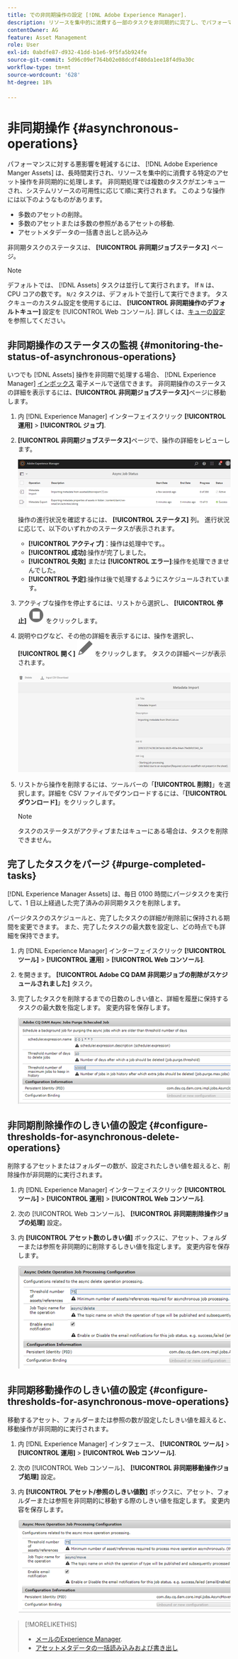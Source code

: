 ```yaml
---
title: での非同期操作の設定 [!DNL Adobe Experience Manager].
description: リソースを集中的に消費する一部のタスクを非同期的に完了し、でパフォーマンスを最適化する [!DNL Experience Manager Assets].
contentOwner: AG
feature: Asset Management
role: User
exl-id: 0abdfe87-d932-41dd-b1e6-9f5fa5b924fe
source-git-commit: 5d96c09ef764b02e08dcdf480da1ee18f4d9a30c
workflow-type: tm+mt
source-wordcount: '628'
ht-degree: 18%

---
```


# 非同期操作 {#asynchronous-operations}

パフォーマンスに対する悪影響を軽減するには、 [!DNL Adobe Experience Manger Assets] は、長時間実行され、リソースを集中的に消費する特定のアセット操作を非同期的に処理します。 非同期処理では複数のタスクがエンキューされ、システムリソースの可用性に応じて順に実行されます。 このような操作には以下のようなものがあります。

* 多数のアセットの削除。
* 多数のアセットまたは多数の参照があるアセットの移動.
* アセットメタデータの一括書き出しと読み込み

非同期タスクのステータスは、 **[!UICONTROL 非同期ジョブステータス]** ページ。

>[!NOTE]
>
>デフォルトでは、 [!DNL Assets] タスクは並行して実行されます。 If `N` は、CPU コアの数です。 `N/2` タスクは、デフォルトで並行して実行できます。 タスクキューのカスタム設定を使用するには、 **[!UICONTROL 非同期操作のデフォルトキュー]** 設定を [!UICONTROL Web コンソール]. 詳しくは、[キューの設定](https://sling.apache.org/documentation/bundles/apache-sling-eventing-and-job-handling.html#queue-configurations)を参照してください。

## 非同期操作のステータスの監視 {#monitoring-the-status-of-asynchronous-operations}

いつでも [!DNL Assets] 操作を非同期で処理する場合、 [!DNL Experience Manager] [インボックス](/help/sites-authoring/inbox.md) 電子メールで送信できます。 非同期操作のステータスの詳細を表示するには、**[!UICONTROL 非同期ジョブステータス]**&#x200B;ページに移動します。

1. 内 [!DNL Experience Manager] インターフェイスクリック **[!UICONTROL 運用]** > **[!UICONTROL ジョブ]**.

1. **[!UICONTROL 非同期ジョブステータス]**&#x200B;ページで、操作の詳細をレビューします。

   ![非同期操作のステータスと詳細](assets/job_status.png)

   操作の進行状況を確認するには、 **[!UICONTROL ステータス]** 列。 進行状況に応じて、以下のいずれかのステータスが表示されます。

   * **[!UICONTROL アクティブ]**：操作は処理中です。。
   * **[!UICONTROL 成功]**:操作が完了しました。
   * **[!UICONTROL 失敗]** または **[!UICONTROL エラー]**:操作を処理できませんでした。
   * **[!UICONTROL 予定]**:操作は後で処理するようにスケジュールされています。

1. アクティブな操作を停止するには、リストから選択し、 **[!UICONTROL 停止]** ![停止アイコン](assets/do-not-localize/stop_icon.svg) をクリックします。

1. 説明やログなど、その他の詳細を表示するには、操作を選択し、 **[!UICONTROL 開く]** ![open_icon](assets/do-not-localize/edit_icon.svg) をクリックします。 タスクの詳細ページが表示されます。

   ![メタデータのインポートタスクの詳細](assets/job_details.png)

1. リストから操作を削除するには、ツールバーの「**[!UICONTROL 削除]**」を選択します。詳細を CSV ファイルでダウンロードするには、「**[!UICONTROL ダウンロード]**」をクリックします。

   >[!NOTE]
   >
   >タスクのステータスがアクティブまたはキューにある場合は、タスクを削除できません。

## 完了したタスクをパージ {#purge-completed-tasks}

[!DNL Experience Manager Assets] は、毎日 0100 時間にパージタスクを実行して、1 日以上経過した完了済みの非同期タスクを削除します。

<!-- TBD: Find out from the engineering team and mention the time zone of this 1:00 am task.
-->

パージタスクのスケジュールと、完了したタスクの詳細が削除前に保持される期間を変更できます。 また、完了したタスクの最大数を設定し、どの時点でも詳細を保持できます。

1. 内 [!DNL Experience Manager] インターフェイスクリック **[!UICONTROL ツール]** > **[!UICONTROL 運用]** > **[!UICONTROL Web コンソール]**.
1. を開きます。 **[!UICONTROL Adobe CQ DAM 非同期ジョブの削除がスケジュールされました]** タスク。
1. 完了したタスクを削除するまでの日数のしきい値と、詳細を履歴に保持するタスクの最大数を指定します。 変更内容を保存します。

   ![非同期タスクのパージをスケジュールするための設定](assets/purge_job.png)

## 非同期削除操作のしきい値の設定 {#configure-thresholds-for-asynchronous-delete-operations}

削除するアセットまたはフォルダーの数が、設定されたしきい値を超えると、削除操作が非同期的に実行されます。

1. 内 [!DNL Experience Manager] インターフェイスクリック **[!UICONTROL ツール]** > **[!UICONTROL 運用]** > **[!UICONTROL Web コンソール]**.
1. 次の [!UICONTROL Web コンソール]、 **[!UICONTROL 非同期削除操作ジョブの処理]** 設定。
1. 内 **[!UICONTROL アセット数のしきい値]** ボックスに、アセット、フォルダーまたは参照を非同期的に削除するしきい値を指定します。 変更内容を保存します。

   ![アセットを削除するタスクのしきい値の制限を設定](assets/delete_threshold.png)

## 非同期移動操作のしきい値の設定 {#configure-thresholds-for-asynchronous-move-operations}

移動するアセット、フォルダーまたは参照の数が設定したしきい値を超えると、移動操作が非同期的に実行されます。

1. 内 [!DNL Experience Manager] インタフェース、 **[!UICONTROL ツール]** > **[!UICONTROL 運用]** > **[!UICONTROL Web コンソール]**.
1. 次の [!UICONTROL Web コンソール]、 **[!UICONTROL 非同期移動操作ジョブ処理]** 設定。
1. 内 **[!UICONTROL アセット/参照のしきい値数]** ボックスに、アセット、フォルダーまたは参照を非同期的に移動する際のしきい値を指定します。 変更内容を保存します。

   ![アセットを移動するタスクのしきい値の制限を設定](assets/move_threshold.png)

>[!MORELIKETHIS]
>
>* [メールのExperience Manager](/help/sites-administering/notification.md).
>* [アセットメタデータの一括読み込みおよび書き出し](/help/assets/metadata-import-export.md)

